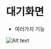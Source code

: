  # 대기화면
  * 여러가지 기능
 
 ![Alt text](https://postfiles.pstatic.net/MjAxODExMDRfMjkz/MDAxNTQxMzE2OTYxNjg5.D8qy_IfksevkM24BZ7nOvlnRrRwQrKeldEmvMLnvHRAg.swy_yQe9LRTyjTHt_ldXCsZ0alo0iABawSigH7eUFLMg.JPEG.iju1633/%EA%B2%8C%EC%9E%84%EC%9D%98_%EB%8C%80%EA%B8%B0%ED%99%94%EB%A9%B4.jpg?type=w773)
      
